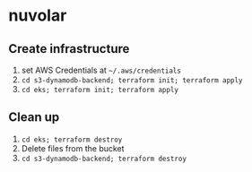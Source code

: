 # nuvolar

## Create infrastructure

1. set AWS Credentials at `~/.aws/credentials`
2. `cd s3-dynamodb-backend; terraform init; terraform apply`
2. `cd eks; terraform init; terraform apply`


## Clean up

1. `cd eks; terraform destroy`
2. Delete files from the bucket
3. `cd s3-dynamodb-backend; terraform destroy`
